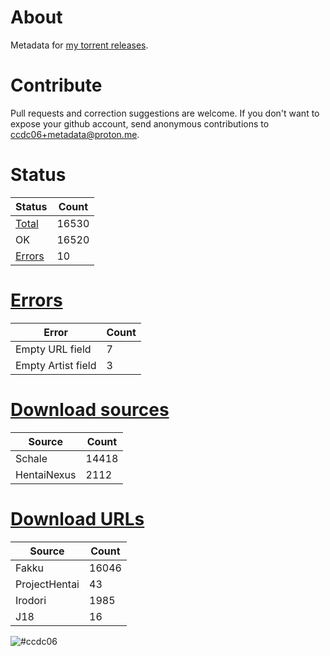 # About
Metadata for [my torrent releases](https://sukebei.nyaa.si/?q=CCDC06).

# Contribute
Pull requests and correction suggestions are welcome. If you don't want to expose your github account, send anonymous contributions to [ccdc06+metadata@proton.me](mailto:ccdc06+metadata@proton.me).

<!-- [Status] -->
# Status
|Status|Count|
|-|-|
|[Total](indexes/list.csv)|16530|
|OK|16520|
|[Errors](indexes/errors.csv)|10|

# [Errors](indexes/errors.csv)
|Error|Count|
|-|-|
|Empty URL field|7|
|Empty Artist field|3|

# [Download sources](indexes/downloadSource.csv)
|Source|Count|
|-|-|
|Schale|14418|
|HentaiNexus|2112|

# [Download URLs](indexes/urlSource.csv)
|Source|Count|
|-|-|
|Fakku|16046|
|ProjectHentai|43|
|Irodori|1985|
|J18|16|
<!-- [/Status] -->

![#ccdc06](https://placehold.co/15x15/ccdc06/ccdc06.png)
